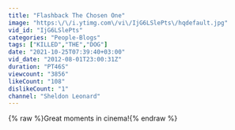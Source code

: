 ```yaml
---
title: "Flashback The Chosen One"
image: "https:\/\/i.ytimg.com\/vi\/IjG6LSlePts\/hqdefault.jpg"
vid_id: "IjG6LSlePts"
categories: "People-Blogs"
tags: ["KILLED","THE","DOG"]
date: "2021-10-25T07:39:40+03:00"
vid_date: "2012-08-01T23:00:31Z"
duration: "PT46S"
viewcount: "3856"
likeCount: "108"
dislikeCount: "1"
channel: "Sheldon Leonard"
---
```

{% raw %}Great moments in cinema!{% endraw %}
